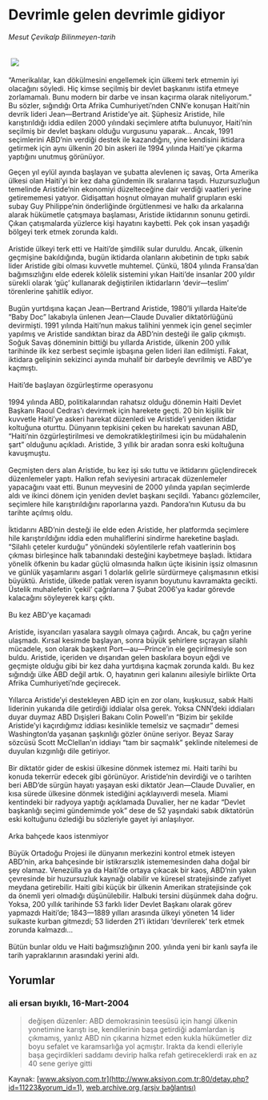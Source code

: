 # Devrimle gelen devrimle gidiyor

*Mesut Çevikalp Bilinmeyen-tarih*

<div>
 <font>
  <img border="0" height="1" src="/web/20040419171013im_/http://www.aksiyon.com.tr/images/blank.gif"/>
 </font>
 <font class="content">
  <p>
   <img border="0" hspace="5" src="http://web.archive.org/web/20040419171013im_/http://www.aksiyon.com.tr/resim/483/14.jpg" vspace="5"/>
  </p>
 </font>
 <font class="content">
  “Amerikalılar, kan dökülmesini engellemek için ülkemi terk etmemin iyi olacağını söyledi. Hiç kimse seçilmiş bir devlet başkanını istifa etmeye zorlamamalı. Bunu modern bir darbe ve insan kaçırma olarak niteliyorum.” Bu sözler, sığındığı Orta Afrika Cumhuriyeti’nden CNN’e konuşan Haiti’nin devrik lideri Jean—Bertrand Aristide’ye ait. Şüphesiz Aristide, hile karıştırıldığı iddia edilen 2000 yılındaki seçimlere atıfta bulunuyor, Haiti’nin seçilmiş bir devlet başkanı olduğu vurgusunu yaparak... Ancak, 1991 seçimlerini ABD’nin verdiği destek ile kazandığını, yine kendisini iktidara getirmek için aynı ülkenin 20 bin askeri ile 1994 yılında Haiti’ye çıkarma yaptığını unutmuş görünüyor.
 </font>
 <p>
  <font class="content">
   Geçen yıl eylül ayında başlayan ve şubatta alevlenen iç savaş, Orta Amerika ülkesi olan Haiti’yi bir kez daha gündemin ilk sıralarına taşıdı. Huzursuzluğun temelinde Aristide’nin ekonomiyi düzelteceğine dair verdiği vaatleri yerine getirememesi yatıyor. Gidişattan hoşnut olmayan muhalif grupların eski subay Guy Philippe’nin önderliğinde örgütlenmesi ve halkı da arkalarına alarak hükümetle çatışmaya başlaması, Aristide iktidarının sonunu getirdi. Çıkan çatışmalarda yüzlerce kişi hayatını kaybetti. Pek çok insan yaşadığı bölgeyi terk etmek zorunda kaldı.
   <br>
    <br/>
    Aristide ülkeyi terk etti ve Haiti’de şimdilik sular duruldu. Ancak, ülkenin geçmişine bakıldığında, bugün iktidarda olanların akıbetinin de tıpkı sabık lider Aristide gibi olması kuvvetle muhtemel. Çünkü, 1804 yılında Fransa’dan bağımsızlığını elde ederek kölelik sistemini yıkan Haiti’de insanlar 200 yıldır sürekli olarak ‘güç’ kullanarak değiştirilen iktidarların ‘devir—teslim’ törenlerine şahitlik ediyor.
    <br/>
    <br/>
    Bugün yurtdışına kaçan Jean—Bertrand Aristide, 1980’li yıllarda Haite’de “Baby Doc” lakabıyla ünlenen Jean—Claude Duvalier diktatörlüğünü devirmişti. 1991 yılında Haiti’nun makus talihini yenmek için genel seçimler yapılmış ve Aristide sandıktan biraz da ABD’nin desteği ile galip çıkmıştı. Soğuk Savaş döneminin bittiği bu yıllarda Aristide, ülkenin 200 yıllık tarihinde ilk kez serbest seçimle işbaşına gelen lideri ilan edilmişti. Fakat, iktidara gelişinin sekizinci ayında muhalif bir darbeyle devrilmiş ve ABD’ye kaçmıştı.
    <br/>
    <br/>
    Haiti’de başlayan özgürleştirme operasyonu
    <br/>
    <br/>
    1994 yılında ABD, politikalarından rahatsız olduğu dönemin Haiti Devlet Başkanı Raoul Cedras’ı devirmek için harekete geçti. 20 bin kişilik bir kuvvetle Haiti’ye askeri harekat düzenledi ve Aristide’i yeniden iktidar koltuğuna oturttu. Dünyanın tepkisini çeken bu harekatı savunan ABD, “Haiti’nin özgürleştirilmesi ve demokratikleştirilmesi için bu müdahalenin şart” olduğunu açıkladı. Aristide, 3 yıllık bir aradan sonra eski koltuğuna kavuşmuştu.
    <br/>
    <br/>
    Geçmişten ders alan Aristide, bu kez işi sıkı tuttu ve iktidarını güçlendirecek düzenlemeler yaptı. Halkın refah seviyesini artıracak düzenlemeler yapacağını vaat etti. Bunun meyvesini de 2000 yılında yapılan seçimlerde aldı ve ikinci dönem için yeniden devlet başkanı seçildi. Yabancı gözlemciler, seçimlere hile karıştırıldığını raporlarına yazdı. Pandora’nın Kutusu da bu tarihte açılmış oldu.
    <br/>
    <br/>
    İktidarını ABD’nin desteği ile elde eden Aristide, her platformda seçimlere hile karıştırıldığını iddia eden muhaliflerini sindirme hareketine başladı. “Silahlı çeteler kurduğu” yönündeki söylentilerle refah vaatlerinin boş çıkması birleşince halk tabanındaki desteğini kaybetmeye başladı. İktidara yönelik öfkenin bu kadar güçlü olmasında halkın üçte ikisinin işsiz olmasının ve günlük yaşamlarını asgari 1 dolarlık gelirle sürdürmeye çalışmasının etkisi büyüktü. Aristide, ülkede patlak veren isyanın boyutunu kavramakta gecikti. Üstelik muhalefetin ‘çekil’ çağrılarına 7 Şubat 2006’ya kadar görevde kalacağını söyleyerek karşı çıktı.
    <br/>
    <br/>
    Bu kez ABD’ye kaçamadı
    <br/>
    <br/>
    Aristide, isyancıları yasalara saygılı olmaya çağırdı. Ancak, bu çağrı yerine ulaşmadı. Kırsal kesimde başlayan, sonra büyük şehirlere sıçrayan silahlı mücadele, son olarak başkent Port—au—Prince’in ele geçirilmesiyle son buldu. Aristide, içeriden ve dışarıdan gelen baskılara boyun eğdi ve geçmişte olduğu gibi bir kez daha yurtdışına kaçmak zorunda kaldı. Bu kez sığındığı ülke ABD değil artık. O, hayatının geri kalanını ailesiyle birlikte Orta Afrika Cumhuriyeti’nde geçirecek.
    <br/>
    <br/>
    Yıllarca Aristide’yi destekleyen ABD için en zor olanı, kuşkusuz, sabık Haiti liderinin yukarıda dile getirdiği iddialar olsa gerek. Yoksa CNN’deki iddiaları duyar duymaz ABD Dışişleri Bakanı Colin Powell’ın “Bizim bir şekilde Aristide’yi kaçırdığımız iddiası kesinlikle temelsiz ve saçmadır” demesi Washington’da yaşanan şaşkınlığı gözler önüne seriyor. Beyaz Saray sözcüsü Scott McClellan’ın iddiayı “tam bir saçmalık” şeklinde nitelemesi de duyulan kızgınlığı dile getiriyor.
    <br/>
    <br/>
    Bir diktatör gider de eskisi ülkesine dönmek istemez mi. Haiti tarihi bu konuda tekerrür edecek gibi görünüyor. Aristide’nin devirdiği ve o tarihten beri ABD’de sürgün hayatı yaşayan eski diktatör Jean—Claude Duvalier, en kısa sürede ülkesine dönmek istediğini açıklayıverdi mesela. Miami kentindeki bir radyoya yaptığı açıklamada Duvalier, her ne kadar “Devlet başkanlığı seçimi gündemimde yok” dese de 52 yaşındaki sabık diktatörün eski koltuğunu özlediği bu sözleriyle gayet iyi anlaşılıyor.
    <br/>
    <br/>
    Arka bahçede kaos istenmiyor
    <br/>
    <br/>
    Büyük Ortadoğu Projesi ile dünyanın merkezini kontrol etmek isteyen ABD’nin, arka bahçesinde bir istikrarsızlık istememesinden daha doğal bir şey olamaz. Venezülla ya da Haiti’de ortaya çıkacak bir kaos, ABD’nin yakın çevresinde bir huzursuzluk kaynağı olabilir ve küresel stratejisinde zafiyet meydana getirebilir. Haiti gibi küçük bir ülkenin Amerikan stratejisinde çok da önemli yeri olmadığı düşünülebilir. Halbuki tersini düşünmek daha doğru. Yoksa, 200 yıllık tarihinde 53 farklı lider Devlet Başkanı olarak görev yapmazdı Haiti’de; 1843—1889 yılları arasında ülkeyi yöneten 14 lider suikaste kurban gitmezdi; 53 liderden 21’i iktidarı ‘devrilerek’ terk etmek zorunda kalmazdı...
    <br/>
    <br/>
    Bütün bunlar oldu ve Haiti bağımsızlığının 200. yılında yeni bir kanlı sayfa ile tarih yapraklarının arasındaki yerini aldı.
   </br>
  </font>
 </p>
</div>


## Yorumlar

### ali ersan bıyıklı, 16-Mart-2004
> değişen düzenler: 
> ABD demokrasinin teesüsü için hangi ülkenin yonetimine karıştı ise, kendilerinin başa getirdiği adamlardan iş çıkmamış, yanlız ABD nin çıkarına hizmet eden kukla hükümetler diz boyu sefalet ve karamsarlığa yol açmıştır. Irakta da kendi elleriyle başa geçirdikleri saddamı devirip halka refah getireceklerdi ırak en az 40 sene geriye gitti

Kaynak: [www.aksiyon.com.tr](http://www.aksiyon.com.tr:80/detay.php?id=11223&yorum_id=1), [web.archive.org (arşiv bağlantısı)](http://web.archive.org/web/20040419171013/http://www.aksiyon.com.tr:80/detay.php?id=11223&yorum_id=1)
